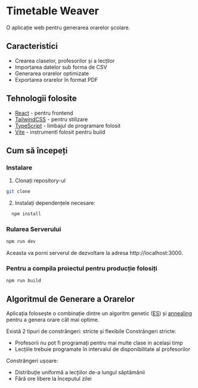 # Timetable Weaver

O aplicație web pentru generarea orarelor școlare.

## Caracteristici

- Crearea claselor, profesorilor și a lecților
- Importarea datelor sub forma de CSV
- Generarea orarelor optimizate
- Exportarea orarelor în format PDF

## Tehnologii folosite

- [React](https://react.dev/) - pentru frontend
- [TailwindCSS](https://tailwindcss.com/) - pentru stilizare
- [TypeScript](https://www.typescriptlang.org/) - limbajul de programare folosit
- [Vite](https://vite.dev/) - instrumentl folosit pentru build

## Cum să începeți

### Instalare

1. Clonați repository-ul

```sh
git clone
```

2. Instalați dependențele necesare:

```sh
  npm install
```

### Rularea Serverului

```sh
npm run dev
```

Aceasta va porni serverul de dezvoltare la adresa http://localhost:3000.

### Pentru a compila proiectul pentru producție folosiți

```
npm run build
```

## Algoritmul de Generare a Orarelor

Aplicația folosește o combinație dintre un algoritm genetic ([ES](https://en.wikipedia.org/wiki/Evolution_strategy)) și [annealing](https://en.wikipedia.org/wiki/Simulated_annealing) pentru a genera orare cât mai optime.

Există 2 tipuri de constrângeri: stricte și flexibile
Constrângeri stricte:

- Profesorii nu pot fi programați pentru mai multe clase in același timp
- Lecțiile trebuie programate în intervalul de disponibilitate al profesorilor

Constrângeri ușoare:

- Distribuție uniformă a lecțiilor de-a lungul săptămânii
- Fără ore libere la începutul zilei
